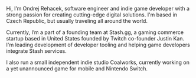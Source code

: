 Hi, I’m Ondrej Rehacek, software engineer and indie game developer with a strong passion for creating cutting-edge digital solutions. I'm based in Czech Republic, but usually traveling all around the world.

Currently, I’m a part of a founding team at Stash.gg, a gaming commerce startup based in United States founded by Twitch co-founder Justin Kan. I'm leading development of developer tooling and helping game developers integrate Stash services.

I also run a small independent indie studio Coalworks, currently working on a yet unannounced game for mobile and Nintendo Switch. 
